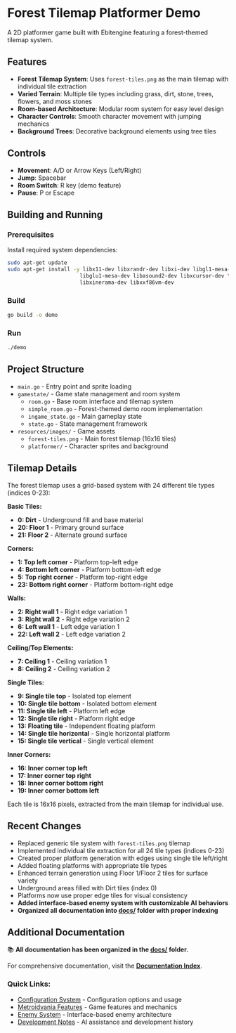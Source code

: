 # Forest Tilemap Platformer Demo

A 2D platformer game built with Ebitengine featuring a forest-themed tilemap system.

## Features

- **Forest Tilemap System**: Uses `forest-tiles.png` as the main tilemap with individual tile extraction
- **Varied Terrain**: Multiple tile types including grass, dirt, stone, trees, flowers, and moss stones
- **Room-based Architecture**: Modular room system for easy level design
- **Character Controls**: Smooth character movement with jumping mechanics
- **Background Trees**: Decorative background elements using tree tiles

## Controls

- **Movement**: A/D or Arrow Keys (Left/Right)
- **Jump**: Spacebar
- **Room Switch**: R key (demo feature)
- **Pause**: P or Escape

## Building and Running

### Prerequisites

Install required system dependencies:

```bash
sudo apt-get update
sudo apt-get install -y libx11-dev libxrandr-dev libxi-dev libgl1-mesa-dev \
                       libglu1-mesa-dev libasound2-dev libxcursor-dev \
                       libxinerama-dev libxxf86vm-dev
```

### Build

```bash
go build -o demo
```

### Run

```bash
./demo
```

## Project Structure

- `main.go` - Entry point and sprite loading
- `gamestate/` - Game state management and room system
  - `room.go` - Base room interface and tilemap system
  - `simple_room.go` - Forest-themed demo room implementation
  - `ingame_state.go` - Main gameplay state
  - `state.go` - State management framework
- `resources/images/` - Game assets
  - `forest-tiles.png` - Main forest tilemap (16x16 tiles)
  - `platformer/` - Character sprites and background

## Tilemap Details

The forest tilemap uses a grid-based system with 24 different tile types (indices 0-23):

**Basic Tiles:**
- **0: Dirt** - Underground fill and base material
- **20: Floor 1** - Primary ground surface  
- **21: Floor 2** - Alternate ground surface

**Corners:**
- **1: Top left corner** - Platform top-left edge
- **4: Bottom left corner** - Platform bottom-left edge  
- **5: Top right corner** - Platform top-right edge
- **23: Bottom right corner** - Platform bottom-right edge

**Walls:**
- **2: Right wall 1** - Right edge variation 1
- **3: Right wall 2** - Right edge variation 2
- **6: Left wall 1** - Left edge variation 1
- **22: Left wall 2** - Left edge variation 2

**Ceiling/Top Elements:**
- **7: Ceiling 1** - Ceiling variation 1
- **8: Ceiling 2** - Ceiling variation 2

**Single Tiles:**
- **9: Single tile top** - Isolated top element
- **10: Single tile bottom** - Isolated bottom element
- **11: Single tile left** - Platform left edge
- **12: Single tile right** - Platform right edge
- **13: Floating tile** - Independent floating platform
- **14: Single tile horizontal** - Single horizontal platform
- **15: Single tile vertical** - Single vertical element

**Inner Corners:**
- **16: Inner corner top left**
- **17: Inner corner top right** 
- **18: Inner corner bottom right**
- **19: Inner corner bottom left**

Each tile is 16x16 pixels, extracted from the main tilemap for individual use.

## Recent Changes

- Replaced generic tile system with `forest-tiles.png` tilemap
- Implemented individual tile extraction for all 24 tile types (indices 0-23)
- Created proper platform generation with edges using single tile left/right
- Added floating platforms with appropriate tile types
- Enhanced terrain generation using Floor 1/Floor 2 tiles for surface variety
- Underground areas filled with Dirt tiles (index 0)
- Platforms now use proper edge tiles for visual consistency
- **Added interface-based enemy system with customizable AI behaviors**
- **Organized all documentation into [docs/](docs/) folder with proper indexing**

## Additional Documentation

📚 **All documentation has been organized in the [docs/](docs/) folder.**

For comprehensive documentation, visit the **[Documentation Index](docs/index.md)**.

### Quick Links:
- [Configuration System](docs/01_config_usage.md) - Configuration options and usage
- [Metroidvania Features](docs/02_metroidvania_changes.md) - Game features and mechanics  
- [Enemy System](docs/enemies_interface_02.md) - Interface-based enemy architecture
- [Development Notes](docs/03_claude_notes.md) - AI assistance and development history